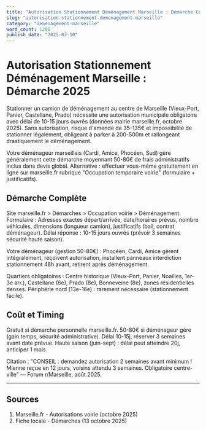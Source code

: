 ```yaml
---
title: "Autorisation Stationnement Déménagement Marseille : Démarche Complète 2025"
slug: "autorisation-stationnement-demenagement-marseille"
category: "demenagement-marseille"
word_count: 1200
publish_date: "2025-03-10"
---
```


# Autorisation Stationnement Déménagement Marseille : Démarche 2025

Stationner un camion de déménagement au centre de Marseille (Vieux-Port, Panier, Castellane, Prado) nécessite une autorisation municipale obligatoire avec délai de 10-15 jours ouvrés (données mairie marseille.fr, octobre 2025). Sans autorisation, risque d'amende de 35-135€ et impossibilité de stationner légalement, obligeant à parker à 200-500m et rallongeant drastiquement le déménagement.

Votre déménageur marseillais (Cardi, Amice, Phocéen, Sud) gère généralement cette démarche moyennant 50-80€ de frais administratifs inclus dans devis global. Alternative : effectuer vous-même gratuitement en ligne sur marseille.fr rubrique "Occupation temporaire voirie" (formulaire + justificatifs).

## Démarche Complète

Site marseille.fr > Démarches > Occupation voirie > Déménagement. Formulaire : Adresses exactes départ/arrivée, date/horaires prévus, nombre véhicules, dimensions (longueur camion), justificatifs (bail, contrat déménageur). Délai réponse : 10-15 jours ouvrés (prévoir 3 semaines sécurité haute saison).

Votre déménageur (gestion 50-80€) : Phocéen, Cardi, Amice gèrent intégralement, reçoivent autorisation, installent panneaux interdiction stationnement 48h avant, retirent après déménagement.

Quartiers obligatoires : Centre historique (Vieux-Port, Panier, Noailles, 1er-3e arr.), Castellane (6e), Prado (8e), Bonneveine (8e), zones résidentielles denses. Périphérie nord (13e-16e) : rarement nécessaire (stationnement facile).

## Coût et Timing

Gratuit si démarche personnelle marseille.fr. 50-80€ si déménageur gère (gain temps, sécurité administrative). Délai 10-15j, réserver 3 semaines avant date prévue. Haute saison (juin-sept) : délai peut atteindre 20j, anticiper 1 mois.

Citation : "CONSEIL : demandez autorisation 2 semaines avant minimum ! Mienne reçue en 12 jours, voisins attendu 3 semaines. Obligatoire centre-ville" — Forum r/Marseille, août 2025.

---

## Sources

1. Marseille.fr - Autorisations voirie (octobre 2025)
2. Fiche locale - Démarches (13 octobre 2025)
